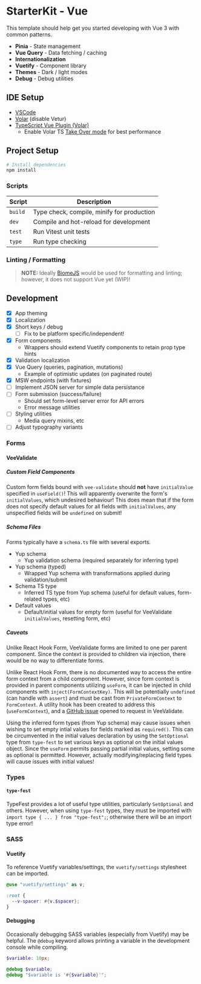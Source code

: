 # StarterKit - Vue

This template should help get you started developing with Vue 3 with common patterns.

- **Pinia** - State management
- **Vue Query** - Data fetching / caching
- **Internationalization**
- **Vuetify** - Component library
- **Themes** - Dark / light modes
- **Debug** - Debug utilities

## IDE Setup

- [VSCode](https://code.visualstudio.com/)
- [Volar](https://marketplace.visualstudio.com/items?itemName=Vue.volar) (disable Vetur)
- [TypeScript Vue Plugin (Volar)](https://marketplace.visualstudio.com/items?itemName=Vue.vscode-typescript-vue-plugin)
  - Enable Volar TS [Take Over mode](https://vuejs.org/guide/typescript/overview.html#volar-takeover-mode) for best performance

## Project Setup

```sh
# Install dependencies
npm install
```

### Scripts

| Script | Description |
|--------|-------------|
| `build` | Type check, compile, minify for production
| `dev` | Compile and hot-reload for development
| `test` | Run Vitest unit tests
| `type` | Run type checking

### Linting / Formatting

> **NOTE:** Ideally [BiomeJS](https://biomejs.dev/) would be used for formatting and linting; however, it does not support Vue yet (WIP)!

## Development

- [x] App theming
- [x] Localization
- [x] Short keys / debug
  - [ ] Fix to be platform specific/independent!
- [x] Form components
  - Wrappers should extend Vuetify components to retain prop type hints
- [x] Validation localization
- [x] Vue Query (queries, pagination, mutations)
  - Example of optimistic updates (on paginated route)
- [x] MSW endpoints (with fixtures)
- [ ] Implement JSON server for simple data persistance
- [ ] Form submission (success/failure)
  - Should set form-level server error for API errors
  - Error message utilities
- [ ] Styling utilities
  - Media query mixins, etc
- [ ] Adjust typography variants

### Forms

#### VeeValidate

##### Custom Field Components

Custom form fields bound with `vee-validate` should **not** have `initialValue` specified in `useField()`! This will apparently overwrite the form's `initialValues`, which undesired behaviour! This does mean that if the form does not specify default values for all fields with `initialValues`, any unspecified fields will be `undefined` on submit!

##### Schema Files

Forms typically have a `schema.ts` file with several exports.

- Yup schema
  - Yup validation schema (required separately for inferring type)
- Yup schema (typed)
  - Wrapped Yup schema with transformations applied during validation/submit
- Schema TS type
  - Inferred TS type from Yup schema (useful for default values, form-related types, etc)
- Default values
  - Default/initial values for empty form (useful for VeeValidate `initialValues`, resetting form, etc)

##### Caveats

Unlike React Hook Form, VeeValidate forms are limited to one per parent component. Since the context is provided to children via injection, there would be no way to differentiate forms.

Unlike React Hook Form, there is no documented way to access the entire form context from a child component. However, since form context is provided in parent components utilizing `useForm`, it can be injected in child components with `inject(FormContextKey)`. This will be potentially `undefined` (can handle with `assert`) and must be cast from `PrivateFormContext` to `FormContext`. A utility hook has been created to address this (`useFormContext`), and a [GitHub issue](https://github.com/logaretm/vee-validate/issues/4490) opened to request in VeeValidate.

Using the inferred form types (from Yup schema) may cause issues when wishing to set empty intial values for fields marked as `required()`. This can be circumvented in the initial values declaration by using the `SetOptional` type from `type-fest` to set various keys as optional on the initial values object. Since the `useForm` permits passing partial initial values, setting some as optional is permitted. However, actually modifying/replacing field types will cause issues with initial values!

### Types

#### `type-fest`

TypeFest provides a lot of useful type utilities, particularly `SetOptional` and others. However, when using `type-fest` types, they must be imported with `import type { ... } from "type-fest";`; otherwise there will be an import type error!

### SASS

#### Vuetify

To reference Vuetify variables/settings, the `vuetify/settings` stylesheet can be imported.

```scss
@use "vuetify/settings" as v;

:root {
  --v-spacer: #{v.$spacer};
}
```

#### Debugging

Occasionally debugging SASS variables (especially from Vuetify) may be helpful. The `@debug` keyword allows printing a variable in the development console while compiling.

```scss
$variable: 10px;

@debug $variable;
@debug "$variable is '#{$variable}'";
```

